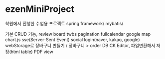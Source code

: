 # ezenMiniProject
학원에서 진행한 수업용 프로젝트
spring framework/ mybatis/ <br/>

기본 CRUD 기능, review board
twbs pagination
fullcalendar
google map
chart.js
sse(Server-Sent Event)
social login(naver, kakao, google)
webStorage로 장바구니 만들기 / 장바구니 > order DB
CK Editor, 파일변환해서 저장(html table)
PDF view
